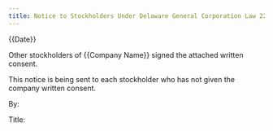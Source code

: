 ```yaml
---
title: Notice to Stockholders Under Delaware General Corporation Law 228(e)
---
```


{{Date}}

Other stockholders of {{Company Name}} signed the attached written consent.

This notice is being sent to each stockholder who has not given the company written consent.

By:  
  
Title:  
